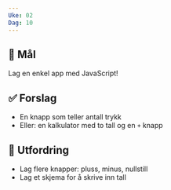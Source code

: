 ```yaml
---
Uke: 02
Dag: 10
---
```

## 🎯 Mål
Lag en enkel app med JavaScript!

## ✅ Forslag
- En knapp som teller antall trykk
- Eller: en kalkulator med to tall og en `+` knapp

## 🧠 Utfordring
- Lag flere knapper: pluss, minus, nullstill
- Lag et skjema for å skrive inn tall
